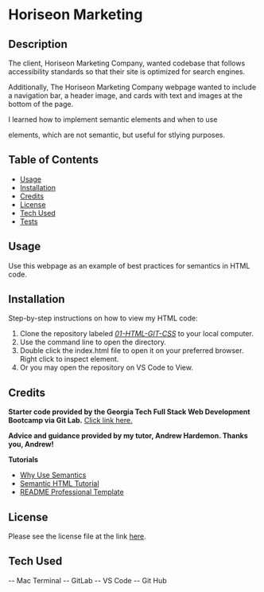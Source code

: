 # Horiseon Marketing

## Description

The client, Horiseon Marketing Company, wanted codebase that follows accessibility standards so that their site is optimized for search engines.

Additionally, The Horiseon Marketing Company webpage  wanted to include a navigation bar, a header image, and cards with text and images at the bottom of the page.

I learned how to implement semantic elements and when to use <div> elements, which are not semantic, but useful for stlying purposes.

## Table of Contents

- [Usage](#usage)
- [Installation](#installation)
- [Credits](#credits)
- [License](#license)
- [Tech Used](#tech-used)
- [Tests](#tests)

## Usage

Use this webpage as an example of best practices for semantics in HTML code.

## Installation

Step-by-step instructions on how to view my HTML code:

1. Clone the repository labeled [*01-HTML-GIT-CSS*](https://github.com/victoriamcn/01-HTML-GIT-CSS) to your local computer.
2. Use the command line to open the directory.
3. Double click the index.html file to open it on your preferred browser. Right click to inspect element.
4. Or you may open the repository on VS Code to View.

## Credits

**Starter code provided by the Georgia Tech Full Stack Web Development Bootcamp via Git Lab.** [Click link here.](https://gt.bootcampcontent.com/GT-Coding-Boot-Camp/GT-VIRT-FSF-PT-01-2023-U-LOLC/-/blob/main/01-HTML-Git-CSS/02-Challenge/README.md)

**Advice and guidance provided by my tutor, Andrew Hardemon. Thanks you, Andrew!**

**Tutorials**
- [Why Use Semantics](https://www.thoughtco.com/why-use-semantic-html-3468271)
- [Semantic HTML Tutorial](https://www.internetingishard.com/html-and-css/semantic-html/)
- [README Professional Template](https://coding-boot-camp.github.io/full-stack/github/professional-readme-guide)

## License

Please see the license file at the link [here](https://github.com/victoriamcn/01-HTML-GIT-CSS/blob/main/LICENSE).

## Tech Used
-- Mac Terminal
-- GitLab
-- VS Code
-- Git Hub
